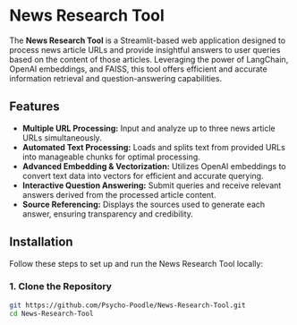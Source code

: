 # News Research Tool

The **News Research Tool** is a Streamlit-based web application designed to process news article URLs and provide insightful answers to user queries based on the content of those articles. Leveraging the power of LangChain, OpenAI embeddings, and FAISS, this tool offers efficient and accurate information retrieval and question-answering capabilities.

## Features

- **Multiple URL Processing:** Input and analyze up to three news article URLs simultaneously.
- **Automated Text Processing:** Loads and splits text from provided URLs into manageable chunks for optimal processing.
- **Advanced Embedding & Vectorization:** Utilizes OpenAI embeddings to convert text data into vectors for efficient and accurate querying.
- **Interactive Question Answering:** Submit queries and receive relevant answers derived from the processed article content.
- **Source Referencing:** Displays the sources used to generate each answer, ensuring transparency and credibility.

<!-- ## Demo

*Consider adding a screenshot or GIF of your application here to showcase its interface and functionality.* -->

## Installation

Follow these steps to set up and run the News Research Tool locally:

### 1. Clone the Repository

```bash
git https://github.com/Psycho-Poodle/News-Research-Tool.git
cd News-Research-Tool


